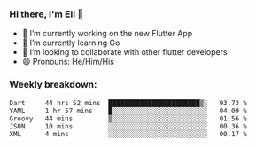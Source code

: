 ### Hi there, I'm Eli 👋
- 🔭 I’m currently working on the new Flutter App
- 🌱 I’m currently learning Go
- 🦄 I’m looking to collaborate with other flutter developers
- 😄 Pronouns: He/Him/His

### Weekly breakdown:
<!--START_SECTION:waka-->
```text
Dart     44 hrs 52 mins  ███████████████████████▒░   93.73 % 
YAML     1 hr 57 mins    █░░░░░░░░░░░░░░░░░░░░░░░░   04.09 % 
Groovy   44 mins         ▒░░░░░░░░░░░░░░░░░░░░░░░░   01.56 % 
JSON     10 mins         ░░░░░░░░░░░░░░░░░░░░░░░░░   00.36 % 
XML      4 mins          ░░░░░░░░░░░░░░░░░░░░░░░░░   00.17 % 
```
<!--END_SECTION:waka-->
